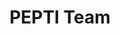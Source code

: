 ---
title: PEPTI Team
draft: false
staff:
- name: Vicki Griffo
  title: Project Director
  image: 'images/staff/vicki.png'

- name: Sarah Hughes
  title: Sr. Program Manager
  image: 'images/staff/sarah.png'

- name: Amy Maynard
  title: Assistant Director of Evaluation
  image: 'images/amy.jpg'

- name: Kee-An Lauser
  title: Fiscal Director
  image: 'images/staff/kee-an2.png'

- name: Tom Tranfaglia
  title: Technolgy Coordinator
  image: '../images/staff/tom.webp'


---